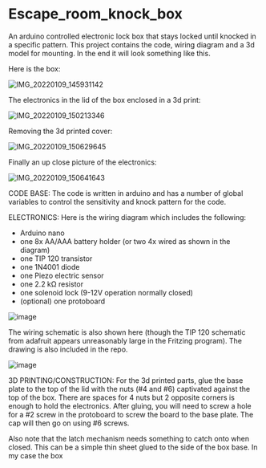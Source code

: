 # Escape_room_knock_box
An arduino controlled electronic lock box that stays locked until knocked in a specific pattern. This project contains the code, wiring diagram and a 3d model for mounting. In the end it will look something like this.

Here is the box:

![IMG_20220109_145931142](https://user-images.githubusercontent.com/29553708/148718283-6bc4d581-e913-4ac2-99eb-40a168c99a2c.jpg)

The electronics in the lid of the box enclosed in a 3d print:

![IMG_20220109_150213346](https://user-images.githubusercontent.com/29553708/148718309-45da3590-3d4f-4917-9811-95cfdf687571.jpg)

Removing the 3d printed cover:

![IMG_20220109_150629645](https://user-images.githubusercontent.com/29553708/148718336-3f34b648-8668-452f-8b58-3d1406149245.jpg)

Finally an up close picture of the electronics:

![IMG_20220109_150641643](https://user-images.githubusercontent.com/29553708/148718371-1d022e31-ecde-41ee-9b70-ebf14f59f447.jpg)

CODE BASE:
The code is written in arduino and has a number of global variables to control the sensitivity and knock pattern for the code.

ELECTRONICS:
Here is the wiring diagram which includes the following:
  - Arduino nano
  - one 8x AA/AAA battery holder (or two 4x wired as shown in the diagram)
  - one TIP 120 transistor
  - one 1N4001 diode
  - one Piezo electric sensor
  - one 2.2 kΩ resistor
  - one solenoid lock (9-12V operation normally closed)
  - (optional) one protoboard 

![image](https://user-images.githubusercontent.com/29553708/148709073-46046fa8-4154-4a4d-8cb2-e704124d9b02.png)

The wiring schematic is also shown here (though the TIP 120 schematic from adafruit appears unreasonably large in the Fritzing program). The drawing is also included in the repo.

![image](https://user-images.githubusercontent.com/29553708/148711272-a373ed85-852e-4f08-b7c7-d4c5df3c55f9.png)

3D PRINTING/CONSTRUCTION:
For the 3d printed parts, glue the base plate to the top of the lid with the nuts (#4 and #6) captivated against the top of the box. There are spaces for 4 nuts but 2 opposite corners is enough to hold the electronics. After gluing, you will need to screw a hole for a #2 screw in the protoboard to screw the board to the base plate. The cap will then go on using #6 screws.

Also note that the latch mechanism needs something to catch onto when closed. This can be a simple thin sheet glued to the side of the box base. In my case the box
